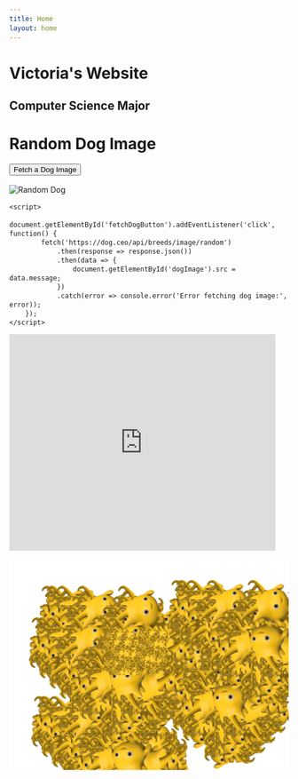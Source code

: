 ```yaml
---
title: Home
layout: home
---
```


# Victoria's Website
## Computer Science Major

<html lang="en">
<head>
    <meta charset="UTF-8">
    <meta name="viewport" content="width=device-width, initial-scale=1.0">
    <title>Random Dog Image</title>
</head>
<body>
    <h1>Random Dog Image</h1>
    <button id="fetchDogButton">Fetch a Dog Image</button>
    <br><br>
    <img id="dogImage" src="" alt="Random Dog" width="300">
    
    <script>
        document.getElementById('fetchDogButton').addEventListener('click', function() {
            fetch('https://dog.ceo/api/breeds/image/random')
                .then(response => response.json())
                .then(data => {
                    document.getElementById('dogImage').src = data.message;
                })
                .catch(error => console.error('Error fetching dog image:', error));
        });
    </script>
</body>
</html>

<iframe width="480" height="390" frameBorder=0 allowfullscreen allow="geolocation; microphone;camera" src="https://snap.berkeley.edu/embed?projectname=fractal%20leaf_simulation&username=knemeyer&showTitle=true&showAuthor=true&editButton=true&pauseButton=true"></iframe>

![Victoria's Professional Headshot](alonzo.png)
